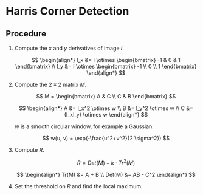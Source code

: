 # Harris Corner Detection

## Procedure

1. Compute the $x$ and $y$ derivatives of image $I$.
    
    $$
    \begin{align*} I_x &= I \otimes \begin{bmatrix} -1 & 0 & 1 \end{bmatrix} \\ I_y &= I \otimes \begin{bmatrix} -1 \\ 0 \\ 1 \end{bmatrix} \end{align*}
    $$
    
2. Compute the $2 \times 2$ matrix $M$.
    
    $$
    M = \begin{bmatrix} A & C \\ C & B \end{bmatrix}
    $$
    
    $$
    \begin{align*} A &= I_x^2 \otimes w \\ B &= I_y^2 \otimes w \\ C &= (I_xI_y) \otimes w \end{align*}
    $$
    
    $w$ is a smooth circular window, for example a Gaussian:
    
    $$
    w(u, v) = \exp(-\frac{u^2+v^2}{2 \sigma^2})
    $$
    
3. Compute $R$.
    
    $$
    R = Det(M) - k \cdot Tr^2(M)
    $$
    
    $$
    \begin{align*} Tr(M) &= A + B \\ Det(M) &= AB - C^2 \end{align*}
    $$
    
4. Set the threshold on $R$ and find the local maximum.